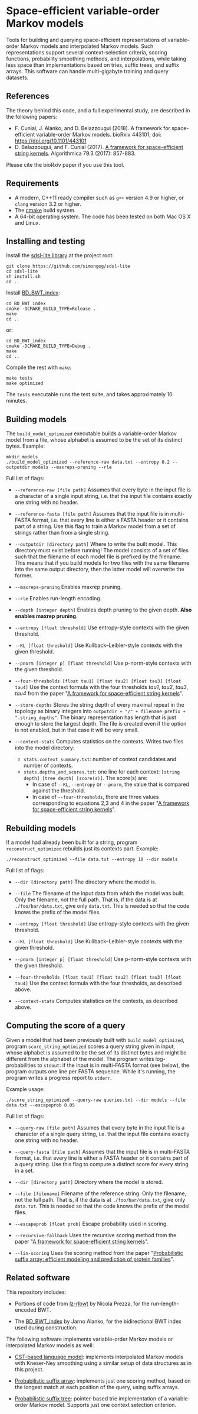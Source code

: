Space-efficient variable-order Markov models
=========

Tools for building and querying space-efficient representations of variable-order Markov models and interpolated Markov models. Such representations support several context-selection criteria, scoring functions, probability smoothing methods, and interpolations, while taking less space than implementations based on tries, suffix trees, and suffix arrays. This software can handle multi-gigabyte training and query datasets.

References
------------

The theory behind this code, and a full experimental study, are described in the following papers:

* F. Cunial, J. Alanko, and D. Belazzougui (2018). A framework for space-efficient variable-order Markov models. bioRxiv 443101; doi: https://doi.org/10.1101/443101
* D. Belazzougui, and F. Cunial (2017). [A framework for space-efficient string kernels](https://link.springer.com/article/10.1007/s00453-017-0286-4). Algorithmica 79.3 (2017): 857-883.

Please cite the bioRxiv paper if you use this tool.


Requirements
------------

* A modern, C++11 ready compiler such as `g++` version 4.9 or higher, or `clang` version 3.2 or higher.
* The [cmake][cmake] build system.
* A 64-bit operating system. The code has been tested on both Mac OS X and Linux.


Installing and testing
------------

Install the [sdsl-lite library](https://github.com/simongog/sdsl-lite) at the project root:

```
git clone https://github.com/simongog/sdsl-lite
cd sdsl-lite
sh install.sh
cd ..
```

Install [BD_BWT_index](https://github.com/jnalanko/BD_BWT_index):

```
cd BD_BWT_index
cmake -DCMAKE_BUILD_TYPE=Release .
make
cd ..
```

or:

```
cd BD_BWT_index
cmake -DCMAKE_BUILD_TYPE=Debug . 
make
cd ..
```

Compile the rest with `make`:

```
make tests
make optimized
```

The `tests` executable runs the test suite, and takes approximately 10 minutes.



Building models
------------

The `build_model_optimized` executable builds a variable-order Markov model from a file, whose alphabet is assumed to be the set of its distinct bytes. Example:

```
mkdir models
./build_model_optimized --reference-raw data.txt --entropy 0.2 --outputdir models --maxreps-pruning --rle
```

Full list of flags:

* `--reference-raw [file path]` Assumes that every byte in the input file is a character of a single input string, i.e. that the input file contains exactly one string with no header.

* `--reference-fasta [file path]` Assumes that the input file is in multi-FASTA format, i.e. that every line is either a FASTA header or it contains part of a string. Use this flag to train a Markov model from a set of strings rather than from a single string.
    
* `--outputdir [directory path]` Where to write the built model. This directory must exist before running! The model consists of a set of files such that the filename of each model file is prefixed by the filename. This means that if you build models for two files with the same filename into the same output directory, then the latter model will overwrite the former.
     
* `--maxreps-pruning` Enables maxrep pruning.
    
* `--rle` Enables run-length encoding.
    
* `--depth [integer depth]` Enables depth pruning to the given depth. **Also enables maxrep pruning**.
   
* `--entropy [float threshold]` Use entropy-style contexts with the given threshold.
   
* `--KL [float threshold]` Use Kullback–Leibler-style contexts with the given threshold.
    
* `--pnorm [integer p] [float threshold]` Use p-norm-style contexts with the given threshold.
    
* `--four-thresholds [float tau1] [float tau2] [float tau3] [float tau4]` Use the context formula with the four thresholds *tau1*, *tau2*, *tau3*, *tau4* from the paper "[A framework for space-efficient string kernels][KERNELSPAPER]".
    
* `--store-depths` Stores the string depth of every maximal repeat in the topology as binary integers into `outputdir + "/" + filename_prefix + ".string_depths"`. The binary representation has length that is just enough to store the largest depth.    The file is created even if the option is not enabled, but in that case it will be very small.

* `--context-stats` Computes statistics on the contexts. Writes two files into the model directory:
  * `stats.context_summary.txt`: number of context candidates and number of contexts.
  * `stats.depths_and_scores.txt`: one line for each context: `[string depth] [tree depth] [score(s)]`. The score(s) are:
    * In case of `--KL`, `--entropy` or `--pnorm`, the value that is compared against the threshold. 
    * In case of `--four-thresholds`, there are three values corresponding to equations 2,3 and 4 in the paper "[A framework for space-efficient string kernels][KERNELSPAPER]".


Rebuilding models
------------

If a model had already been built for a string, program `reconstruct_optimized` rebuilds just its contexts part. Example:

```
./reconstruct_optimized --file data.txt --entropy 10 --dir models
```

Full list of flags:

* `--dir [directory path]` The directory where the model is.

* `--file` The filename of the input data from which the model was built. Only the
    filename, not the full path. That is, if the data is at `./foo/bar/data.txt`,
    give only `data.txt`. This is needed so that the code knows the prefix of the 
    model files.
    
* `--entropy [float threshold]` Use entropy-style contexts with the given threshold.
   
* `--KL [float threshold]` Use Kullback–Leibler-style contexts with the given threshold.
    
* `--pnorm [integer p] [float threshold]` Use p-norm-style contexts with the given threshold.
    
* `--four-thresholds [float tau1] [float tau2] [float tau3] [float tau4]` Use the context formula with the four thresholds, as described above.

* `--context-stats` Computes statistics on the contexts, as described above.



Computing the score of a query
---------

Given a model that had been previously built with `build_model_optimized`, program `score_string_optimized` scores a query string given in input, whose alphabet is assumed to be the set of its distinct bytes and might be different from the alphabet of the model. The program writes log-probabilities to `stdout`: if the input is in multi-FASTA format (see below), the program outputs one line per FASTA sequence. While it's running, the program writes a progress report to `stderr`. 

Example usage:

```
./score_string_optimized --query-raw queries.txt --dir models --file data.txt --escapeprob 0.05
```

Full list of flags:

* `--query-raw [file path]` Assumes that every byte in the input file is a character of a single query string, i.e. that the input file contains exactly one string with no header.

* `--query-fasta [file path]` Assumes that the input file is in multi-FASTA format, i.e. that every line is either a FASTA header or it contains part of a query string. Use this flag to compute a distinct score for every string in a set.
      
* `--dir [directory path]` Directory where the model is stored.
    
* `--file [filename]` Filename of the reference string. Only the filename, not the full path. 
    That is, if the data is at `./foo/bar/data.txt`, give only `data.txt`. This 
    is needed so that the code knows the prefix of the model files.

* `--escapeprob [float prob]` Escape probability used in scoring.

* `--recursive-fallback` Uses the recursive scoring method from the paper "[A framework for space-efficient string kernels][KERNELSPAPER]".

* `--lin-scoring` Uses the scoring method from the paper "[Probabilistic suffix array: efficient modeling and prediction of protein families][SAPAPER]".


[KERNELSPAPER]: https://link.springer.com/article/10.1007/s00453-017-0286-4 "A framework for space-efficient string kernels"
[SAPAPER]: https://academic.oup.com/bioinformatics/article/28/10/1314/211256 "Probabilistic suffix array: efficient modeling and prediction of protein families"
[PREZZA]: https://github.com/nicolaprezza/lz-rlbwt
[cmake]: http://www.cmake.org/ "CMake tool"

<!---
If there is a problem with some of the flags maybe I updated the flags but forgot
to update this documentation, or maybe I typoed something. In this case please check
the main-function in score_string.cpp to see what the flags really are and how they 
are parsed.    
    
If there is a problem with some of the flags maybe I updated the flags but forgot
to update this documentation, or maybe I typoed something. In this case please check
the main-function in build_model.cpp to see what the flags really are and how they 
are parsed.
-->



Related software
---------

This repository includes:

* Portions of code from [lz-rlbwt][PREZZA] by Nicola Prezza, for the run-length-encoded BWT.

* The [BD_BWT_index](https://github.com/jnalanko/BD_BWT_index) by Jarno Alanko, for the bidirectional BWT index used during construction.

The following software implements variable-order Markov models or interpolated Markov models as well:

* [CST-based language model](https://github.com/eehsan/cstlm): implements interpolated Markov models with Kneser-Ney smoothing using a similar setup of data structures as in this project.

* [Probabilistic suffix array](http://community.wvu.edu/~daadjeroh/projects/): implements just one scoring method, based on the longest match at each position of the query, using suffix arrays. 

* [Probabilistic suffix tree](http://bejerano.stanford.edu/resources.html): pointer-based trie implementation of a variable-order Markov model. Supports just one context selection criterion.
